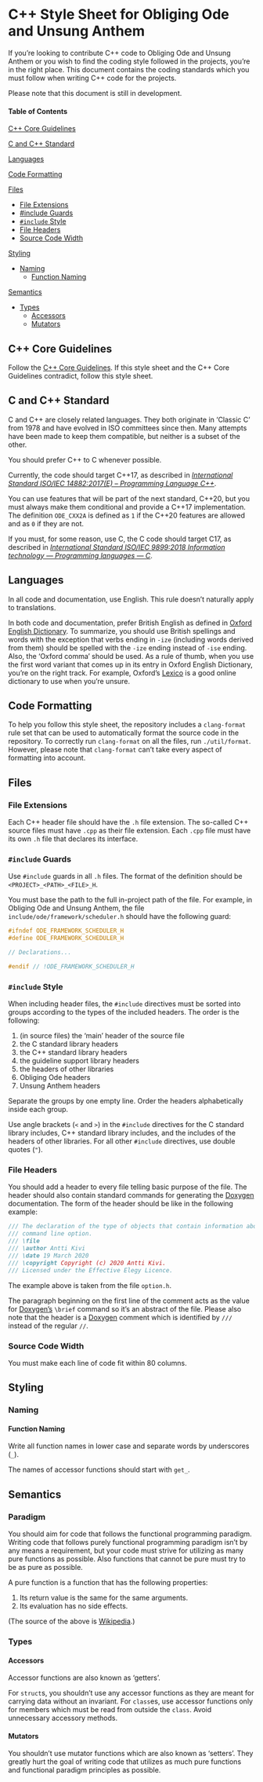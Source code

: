 # C++ Style Sheet for Obliging Ode and Unsung Anthem

If you’re looking to contribute C++ code to Obliging Ode and Unsung Anthem or you wish to find the coding style followed in the projects, you’re in the right place. This document contains the coding standards which you must follow when writing C++ code for the projects.

Please note that this document is still in development.

#### Table of Contents

[C++ Core Guidelines](#c-core-guidelines)

[C and C++ Standard](#c-and-c-standard)

[Languages](#languages)

[Code Formatting](#code-formatting)

[Files](#files)
* [File Extensions](#file-extensions)
* [#include Guards](#include-guards)
* [`#include` Style](#include-style)
* [File Headers](#file-headers)
* [Source Code Width](#source-code-width)

[Styling](#styling)
* [Naming](#naming)
  * [Function Naming](#function-naming)

[Semantics](#semantics)
* [Types](#types)
  * [Accessors](#accessors)
  * [Mutators](#mutators)

## C++ Core Guidelines

Follow the [C++ Core Guidelines](https://github.com/isocpp/CppCoreGuidelines/blob/master/CppCoreGuidelines.md). If this style sheet and the C++ Core Guidelines contradict, follow this style sheet.

## C and C++ Standard

C and C++ are closely related languages. They both originate in ‘Classic C’ from 1978 and have evolved in ISO committees since then. Many attempts have been made to keep them compatible, but neither is a subset of the other.

You should prefer C++ to C whenever possible.

Currently, the code should target C++17, as described in [*International Standard ISO/IEC 14882:2017(E) – Programming Language C++*](https://www.iso.org/standard/68564.html).

You can use features that will be part of the next standard, C++20, but you must always make them conditional and provide a C++17 implementation. The definition `ODE_CXX2A` is defined as `1` if the C++20 features are allowed and as `0` if they are not.

If you must, for some reason, use C, the C code should target C17, as described in [*International Standard ISO/IEC 9899:2018 Information technology — Programming languages — C*](https://www.iso.org/standard/74528.html).

## Languages

In all code and documentation, use English. This rule doesn’t naturally apply to translations.

In both code and documentation, prefer British English as defined in [Oxford English Dictionary](https://oed.com). To summarize, you should use British spellings and words with the exception that verbs ending in `-ize` (including words derived from them) should be spelled with the `-ize` ending instead of `-ise` ending. Also, the ‘Oxford comma’ should be used. As a rule of thumb, when you use the first word variant that comes up in its entry in Oxford English Dictionary, you’re on the right track. For example, Oxford’s [Lexico](https://lexico.com) is a good online dictionary to use when you’re unsure.

## Code Formatting

To help you follow this style sheet, the repository includes a `clang-format` rule set that can be used to automatically format the source code in the repository. To correctly run `clang-format` on all the files, run `./util/format`. However, please note that `clang-format` can’t take every aspect of formatting into account.

## Files

### File Extensions

Each C++ header file should have the `.h` file extension. The so-called C++ source files must have `.cpp` as their file extension. Each `.cpp` file must have its own `.h` file that declares its interface.

### `#include` Guards

Use `#include` guards in all `.h` files. The format of the definition should be `<PROJECT>_<PATH>_<FILE>_H`.

You must base the path to the full in-project path of the file. For example, in Obliging Ode and Unsung Anthem, the file `include/ode/framework/scheduler.h` should have the following guard:

```cpp
#ifndef ODE_FRAMEWORK_SCHEDULER_H
#define ODE_FRAMEWORK_SCHEDULER_H

// Declarations...

#endif // !ODE_FRAMEWORK_SCHEDULER_H
```

### `#include` Style

When including header files, the `#include` directives must be sorted into groups according to the types of the included headers. The order is the following:

1. (in source files) the ‘main’ header of the source file
2. the C standard library headers
3. the C++ standard library headers
4. the guideline support library headers
5. the headers of other libraries
6. Obliging Ode headers
7. Unsung Anthem headers

Separate the groups by one empty line. Order the headers alphabetically inside each group.

Use angle brackets (`<` and `>`) in the `#include` directives for the C standard library includes, C++ standard library includes, and the includes of the headers of other libraries. For all other `#include` directives, use double quotes (`"`).

### File Headers

You should add a header to every file telling basic purpose of the file. The header should also contain standard commands for generating the [Doxygen](http://doxygen.nl) documentation. The form of the header should be like in the following example:

```cpp
/// The declaration of the type of objects that contain information about one
/// command line option.
/// \file
/// \author Antti Kivi
/// \date 19 March 2020
/// \copyright Copyright (c) 2020 Antti Kivi.
/// Licensed under the Effective Elegy Licence.
```

The example above is taken from the file `option.h`.

The paragraph beginning on the first line of the comment acts as the value for [Doxygen’s](http://doxygen.nl) `\brief` command so it’s an abstract of the file. Please also note that the header is a [Doxygen](http://doxygen.nl) comment which is identified by `///` instead of the regular `//`.

### Source Code Width

You must make each line of code fit within 80 columns.

## Styling

### Naming

#### Function Naming

Write all function names in lower case and separate words by underscores (`_`).

The names of accessor functions should start with `get_`.

## Semantics

### Paradigm

You should aim for code that follows the functional programming paradigm. Writing code that follows purely functional programming paradigm isn’t by any means a requirement, but your code must strive for utilizing as many pure functions as possible. Also functions that cannot be pure must try to be as pure as possible.

A pure function is a function that has the following properties:
1. Its return value is the same for the same arguments.
2. Its evaluation has no side effects.

(The source of the above is [Wikipedia](https://en.wikipedia.org/wiki/Pure_function).)

### Types

#### Accessors

Accessor functions are also known as ‘getters’.

For `struct`s, you shouldn’t use any accessor functions as they are meant for carrying data without an invariant. For `class`es, use accessor functions only for members which must be read from outside the `class`. Avoid unnecessary accessory methods.

#### Mutators

You shouldn’t use mutator functions which are also known as ‘setters’. They greatly hurt the goal of writing code that utilizes as much pure functions and functional paradigm principles as possible.
